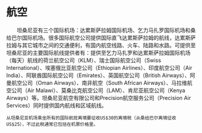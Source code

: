 #	航空
　　坦桑尼亚有三个国际机场：达累斯萨拉姆国际机场、乞力马扎罗国际机场和桑给巴尔国际机场。很多国际航空公司提供国际直飞达累斯萨拉姆的航线，达累斯萨拉姆与其它城市之间的交通便利，有国内航空线路、火车、陆路和水路。可提供至坦桑尼亚的主要国际航线提供者有：提供至乞力马扎罗和达累斯萨拉姆国际机场（每天）航线的荷兰航空公司（KLM）、瑞士国际航空公司（Swiss International）、埃塞俄比亚航空公司（Ethiopian Airlines）、印度航空公司（Air India）、阿联酋国际航空公司（Emirates）、英国航空公司（British Airways）、阿曼航空公司（Oman Airways）、南非航空（South African Airways）、马拉维航空公司（Air Malawi）、莫桑比克航空公司（LAM）、肯尼亚航空公司（Kenya Airways）等。坦桑尼亚航空有限公司和Precision航空服务公司（Precision Air Services）同时提供国内航线和区域航线。 

    从坦桑尼亚机场乘坐所有的国际航班离境要征收US$30的离境税（从桑给巴尔离境征收US$25），不过此税通常已包括在机票价格里。
